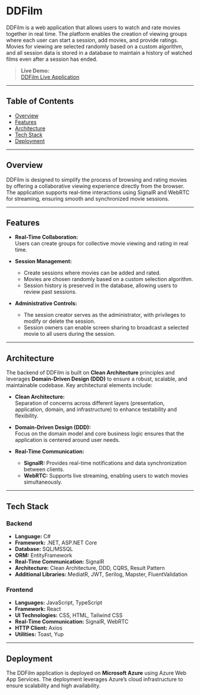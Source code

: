 # DDFilm

DDFilm is a web application that allows users to watch and rate movies together in real time. The platform enables the creation of viewing groups where each user can start a session, add movies, and provide ratings. Movies for viewing are selected randomly based on a custom algorithm, and all session data is stored in a database to maintain a history of watched films even after a session has ended.

> **Live Demo:**  
> [DDFilm Live Application](https://ddfilmclient-adbcbwega3chb4ca.polandcentral-01.azurewebsites.net)

---

## Table of Contents

- [Overview](#overview)
- [Features](#features)
- [Architecture](#architecture)
- [Tech Stack](#tech-stack)
- [Deployment](#deployment)

---

## Overview

DDFilm is designed to simplify the process of browsing and rating movies by offering a collaborative viewing experience directly from the browser. The application supports real-time interactions using SignalR and WebRTC for streaming, ensuring smooth and synchronized movie sessions.

---

## Features

- **Real-Time Collaboration:**  
  Users can create groups for collective movie viewing and rating in real time.
  
- **Session Management:**  
  - Create sessions where movies can be added and rated.
  - Movies are chosen randomly based on a custom selection algorithm.
  - Session history is preserved in the database, allowing users to review past sessions.

- **Administrative Controls:**  
  - The session creator serves as the administrator, with privileges to modify or delete the session.
  - Session owners can enable screen sharing to broadcast a selected movie to all users during the session.

---

## Architecture

The backend of DDFilm is built on **Clean Architecture** principles and leverages **Domain-Driven Design (DDD)** to ensure a robust, scalable, and maintainable codebase. Key architectural elements include:

- **Clean Architecture:**  
  Separation of concerns across different layers (presentation, application, domain, and infrastructure) to enhance testability and flexibility.

- **Domain-Driven Design (DDD):**  
  Focus on the domain model and core business logic ensures that the application is centered around user needs.

- **Real-Time Communication:**  
  - **SignalR:** Provides real-time notifications and data synchronization between clients.
  - **WebRTC:** Supports live streaming, enabling users to watch movies simultaneously.

---

## Tech Stack

### Backend
- **Language:** C#
- **Framework:** .NET, ASP.NET Core
- **Database:** SQL/MSSQL
- **ORM:** EntityFramework
- **Real-Time Communication:** SignalR
- **Architecture:** Clean Architecture, DDD, CQRS, Result Pattern
- **Additional Libraries:** MediatR, JWT, Serilog, Mapster, FluentValidation

### Frontend
- **Languages:** JavaScript, TypeScript
- **Framework:** React
- **UI Technologies:** CSS, HTML, Tailwind CSS
- **Real-Time Communication:** SignalR, WebRTC
- **HTTP Client:** Axios
- **Utilities:** Toast, Yup

---

## Deployment

The DDFilm application is deployed on **Microsoft Azure** using Azure Web App Services. The deployment leverages Azure’s cloud infrastructure to ensure scalability and high availability.  
